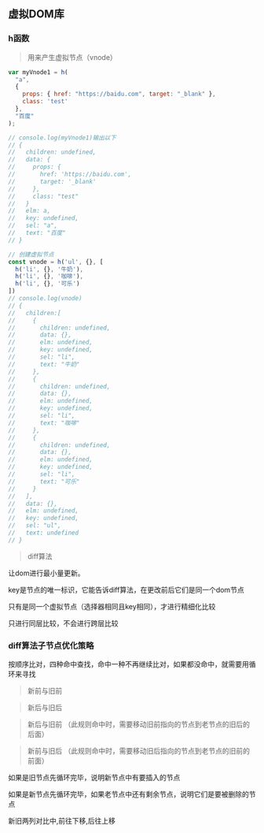 ## 虚拟DOM库

### h函数

> 用来产生虚拟节点（vnode）

```javascript
var myVnode1 = h(
  "a",
  { 
    props: { href: "https://baidu.com", target: "_blank" },
    class: 'test'
  },
  "百度"
);

// console.log(myVnode1)输出以下
// {
//   children: undefined,
//   data: {
//     props: {
//       href: 'https://baidu.com',
//       target: '_blank'
//     },
//     class: "test"
//   }
//   elm: a,
//   key: undefined,
//   sel: "a",
//   text: "百度"
// }
```

```javascript
// 创建虚拟节点
const vnode = h('ul', {}, [
  h('li', {}, '牛奶'),
  h('li', {}, '咖啡'),
  h('li', {}, '可乐')
])
// console.log(vnode)
// {
//   children:[
//     {
//       children: undefined,
//       data: {},
//       elm: undefined,
//       key: undefined,
//       sel: "li",
//       text: "牛奶"
//     },
//     {
//       children: undefined,
//       data: {},
//       elm: undefined,
//       key: undefined,
//       sel: "li",
//       text: "咖啡"
//     },
//     {
//       children: undefined,
//       data: {},
//       elm: undefined,
//       key: undefined,
//       sel: "li",
//       text: "可乐"
//     }
//   ],
//   data: {},
//   elm: undefined,
//   key: undefined,
//   sel: "ul",
//   text: undefined
// }
```

> diff算法

让dom进行最小量更新。

key是节点的唯一标识，它能告诉diff算法，在更改前后它们是同一个dom节点

只有是同一个虚拟节点（选择器相同且key相同），才进行精细化比较

只进行同层比较，不会进行跨层比较


### diff算法子节点优化策略

按顺序比对，四种命中查找，命中一种不再继续比对，如果都没命中，就需要用循环来寻找

> 新前与旧前

> 新后与旧后

> 新后与旧前 （此规则命中时，需要移动旧前指向的节点到老节点的旧后的后面）

> 新前与旧后 （此规则命中时，需要移动旧后指向的节点到老节点的旧前的前面）

如果是旧节点先循环完毕，说明新节点中有要插入的节点

如果是新节点先循环完毕，如果老节点中还有剩余节点，说明它们是要被删除的节点

新旧两列对比中,前往下移,后往上移
